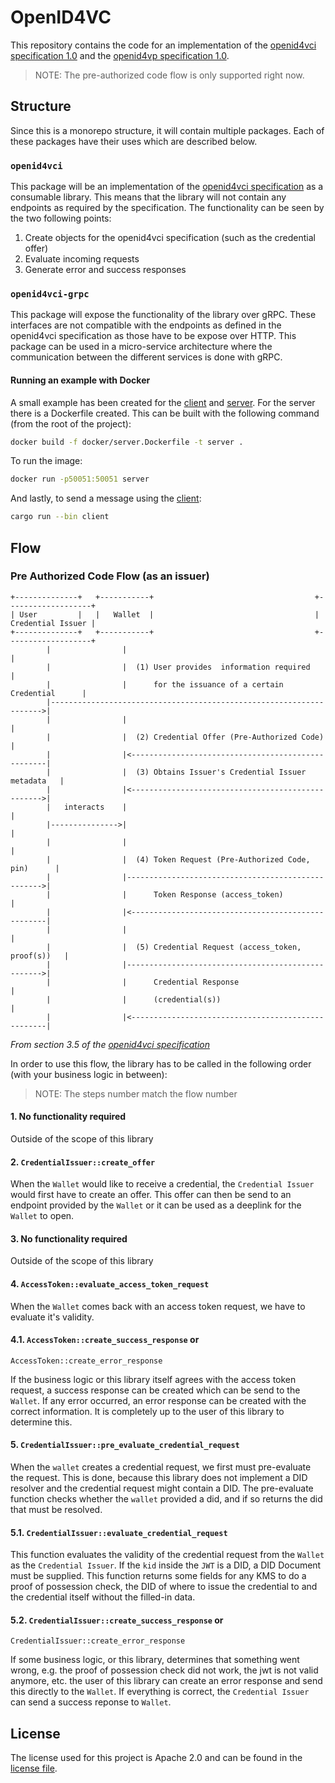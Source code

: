# OpenID4VC

This repository contains the code for an implementation of the [openid4vci
specification
1.0](https://openid.net/specs/openid-4-verifiable-credential-issuance-1_0.html)
and the [openid4vp specification
1.0](https://openid.net/specs/openid-4-verifiable-presentations-1_0.html).

> NOTE: The pre-authorized code flow is only supported right now.

## Structure

Since this is a monorepo structure, it will contain multiple packages. Each of
these packages have their uses which are described below.

### `openid4vci`

This package will be an implementation of the [openid4vci
specification](https://openid.net/specs/openid-4-verifiable-credential-issuance-1_0.html)
as a consumable library. This means that the library will not contain any
endpoints as required by the specification. The functionality can be seen by
the two following points:

1. Create objects for the openid4vci specification (such as the credential
offer)
1. Evaluate incoming requests
1. Generate error and success responses

### `openid4vci-grpc`

This package will expose the functionality of the library over gRPC. These
interfaces are not compatible with the endpoints as defined in the openid4vci
specification as those have to be expose over HTTP. This package can be used in
a micro-service architecture where the communication between the different
services is done with gRPC.

#### Running an example with Docker

A small example has been created for the
[client](./crates/openid4vci-grpc/src/client.rs) and
[server](./crates/openid4vci-grpc/src/server.rs). For the server there is a
Dockerfile created. This can be built with the following command (from the root
of the project):

```sh 
docker build -f docker/server.Dockerfile -t server . 
```

To run the image:

```sh 
docker run -p50051:50051 server 
```

And lastly, to send a message using the
[client](./crates/openid4vci-grpc/src/client):

```sh 
cargo run --bin client 
```

## Flow

### Pre Authorized Code Flow (as an issuer)

```
+--------------+   +-----------+                                    +-------------------+
| User         |   |   Wallet  |                                    | Credential Issuer |
+--------------+   +-----------+                                    +-------------------+
        |                |                                                    |
        |                |  (1) User provides  information required           |
        |                |      for the issuance of a certain Credential      |
        |-------------------------------------------------------------------->|
        |                |                                                    |
        |                |  (2) Credential Offer (Pre-Authorized Code)        |
        |                |<---------------------------------------------------|
        |                |  (3) Obtains Issuer's Credential Issuer metadata   |
        |                |<-------------------------------------------------->|
        |   interacts    |                                                    |
        |--------------->|                                                    |
        |                |                                                    |
        |                |  (4) Token Request (Pre-Authorized Code, pin)      |
        |                |--------------------------------------------------->|
        |                |      Token Response (access_token)                 |
        |                |<---------------------------------------------------|
        |                |                                                    |
        |                |  (5) Credential Request (access_token, proof(s))   |
        |                |--------------------------------------------------->|
        |                |      Credential Response                           |
        |                |      (credential(s))                               |
        |                |<---------------------------------------------------|
```

_From section 3.5 of the [openid4vci
specification](https://openid.net/specs/openid-4-verifiable-credential-issuance-1_0.html#section-3.5)_

In order to use this flow, the library has to be called in the following order
(with your business logic in between):

> NOTE: The steps number match the flow number

#### 1. No functionality required

Outside of the scope of this library

#### 2. `CredentialIssuer::create_offer`

When the `Wallet` would like to receive a credential, the `Credential Issuer`
would first have to create an offer. This offer can then be send to an endpoint
provided by the `Wallet` or it can be used as a deeplink for the `Wallet` to
open.

#### 3. No functionality required

Outside of the scope of this library

#### 4. `AccessToken::evaluate_access_token_request`

When the `Wallet` comes back with an access token request, we have to evaluate
it's validity.

#### 4.1. `AccessToken::create_success_response` or

`AccessToken::create_error_response`

If the business logic or this library itself agrees with the access token
request, a success response can be created which can be send to the `Wallet`.
If any error occurred, an error response can be created with the correct
information. It is completely up to the user of this library to determine this.

#### 5. `CredentialIssuer::pre_evaluate_credential_request`

When the `wallet` creates a credential request, we first must pre-evaluate the
request. This is done, because this library does not implement a DID resolver
and the credential request might contain a DID. The pre-evaluate function
checks whether the `wallet` provided a did, and if so returns the did that must
be resolved.

#### 5.1. `CredentialIssuer::evaluate_credential_request`

This function evaluates the validity of the credential request from the
`Wallet` as the `Credential Issuer`. If the `kid` inside the `JWT` is a DID, a
DID Document must be supplied. This function returns some fields for any KMS to
do a proof of possession check, the DID of where to issue the credential to and
the credential itself without the filled-in data.

#### 5.2. `CredentialIssuer::create_success_response` or

`CredentialIssuer::create_error_response`

If some business logic, or this library, determines that something went wrong,
e.g. the proof of possession check did not work, the jwt is not valid anymore,
etc. the user of this library can create an error response and send this
directly to the `Wallet`. If everything is correct, the `Credential Issuer` can
send a success reponse to `Wallet`.

## License

The license used for this project is Apache 2.0 and can be found in the
[license file](./LICENSE).
